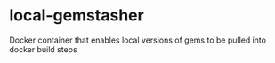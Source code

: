 # local-gemstasher
Docker container that enables local versions of gems to be pulled into docker build steps
